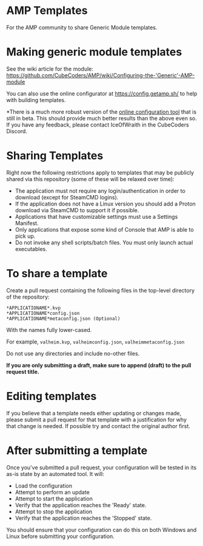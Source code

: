 # AMP Templates
For the AMP community to share Generic Module templates.

# Making generic module templates
See the wiki article for the module: https://github.com/CubeCoders/AMP/wiki/Configuring-the-'Generic'-AMP-module

You can also use the online configurator at https://config.getamp.sh/ to help with building templates.

*There is a much more robust version of the [online configuration tool](https://config.iceofwraith.com/) that is still in beta. This should provide much better results than the above even so. If you have any feedback, please contact IceOfWraith in the CubeCoders Discord.

# Sharing Templates
Right now the following restrictions apply to templates that may be publicly shared via this repository (some of these will be relaxed over time):

 - The application must not require any login/authentication in order to download (except for SteamCMD logins).
 - If the application does not have a Linux version you should add a Proton download via SteamCMD to support it if possible.
 - Applications that have customizable settings must use a Settings Manifest.
 - Only applications that expose some kind of Console that AMP is able to pick up.
 - Do not invoke any shell scripts/batch files. You must only launch actual executables.
 
# To share a template

Create a pull request containing the following files in the top-level directory of the repository:

    *APPLICATIONAME*.kvp
    *APPLICATIONAME*config.json
    *APPLICATIONAME*metaconfig.json (Optional)

With the names fully lower-cased.

For example, `valheim.kvp`, `valheimconfig.json`, `valheimmetaconfig.json`

Do not use any directories and include no-other files.

**If you are only submitting a draft, make sure to append (draft) to the pull request title.**

# Editing templates

If you believe that a template needs either updating or changes made, please submit a pull request for that template with a justification for why that change is needed. If possible try and contact the original author first.

# After submitting a template

Once you've submitted a pull request, your configuration will be tested in its as-is state by an automated tool. It will:

- Load the configuration
- Attempt to perform an update
- Attempt to start the application
- Verify that the application reaches the 'Ready' state.
- Attempt to stop the application
- Verify that the application reaches the 'Stopped' state.

You should ensure that your configuration can do this on both Windows and Linux before submitting your configuration.
